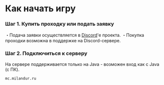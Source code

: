 # Как начать игру

### Шаг 1. Купить проходку или подать заявку

・Подача заявки осуществляется в [Discord](https://discord.gg/y23qngq4UH)'е проекта.
・Покупка проходки возможна в поддержке на Discord-сервере.

### Шаг 2. Подключиться к серверу

На сервере поддерживается только на Java - возможен вход как с Java (с ПК).

```
mc.milandur.ru
```